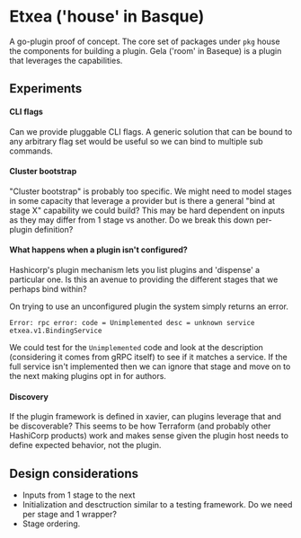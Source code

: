 # Etxea ('house' in Basque)

A go-plugin proof of concept. The core set of packages under `pkg` house the components for building a plugin. Gela ('room' in Baseque) is a plugin that leverages the capabilities.

## Experiments

#### CLI flags

Can we provide pluggable CLI flags. A generic solution that can be bound to any arbitrary flag set would be useful so we can bind to multiple sub commands.

#### Cluster bootstrap

"Cluster bootstrap" is probably too specific. We might need to model stages in some capacity that leverage a provider but is there a general "bind at stage X" capability we could build? This may be hard dependent on inputs as they may differ from 1 stage vs another. Do we break this down per-plugin definition?

#### What happens when a plugin isn't configured?

Hashicorp's plugin mechanism lets you list plugins and 'dispense' a particular one. Is this an avenue to providing the different stages that we perhaps bind within?

On trying to use an unconfigured plugin the system simply returns an error.

```
Error: rpc error: code = Unimplemented desc = unknown service etxea.v1.BindingService
```

We could test for the `Unimplemented` code and look at the description (considering it comes from gRPC itself) to see if it matches a service. If the full service isn't implemented then we can ignore that stage and move on to the next making plugins opt in for authors.

#### Discovery

If the plugin framework is defined in xavier, can plugins leverage that and be discoverable? This seems to be how Terraform (and probably other HashiCorp products) work and makes sense given the plugin host needs to define expected behavior, not the plugin.

## Design considerations

- Inputs from 1 stage to the next
- Initialization and desctruction similar to a testing framework. Do we need per stage and 1 wrapper?
- Stage ordering.